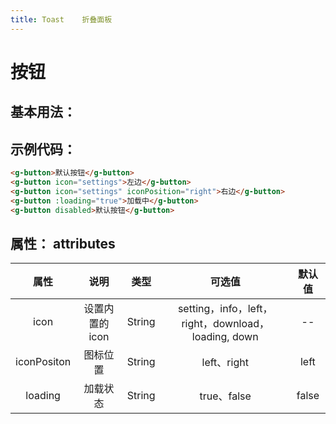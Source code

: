 ```yaml
---
title: Toast    折叠面板
---
```

# 按钮

## 基本用法：


<ToastDemo></ToastDemo>

## 示例代码：

``` html
<g-button>默认按钮</g-button>
<g-button icon="settings">左边</g-button>
<g-button icon="settings" iconPosition="right">右边</g-button>
<g-button :loading="true">加载中</g-button>
<g-button disabled>默认按钮</g-button>  
```

## 属性：  attributes


|     属性       |   说明    |  类型    |  可选值         |     默认值    |
|:--------------:|:-------:|:--------:|:--------------:|:-----------:|
|   icon         |设置内置的icon|String      | setting，info，left，right，download，loading, down |  --      |
| iconPositon    | 图标位置   |String   |    left、right |  left       |
| loading        | 加载状态   |String   |    true、false |  false      |


